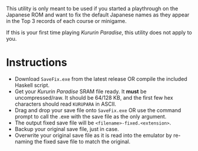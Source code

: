 This utility is only meant to be used if you started a playthrough on the Japanese ROM and want to fix the default Japanese names as they appear in the Top 3 records of each course or minigame.

If this is your first time playing _Kururin Paradise_, this utility does not apply to you.

# Instructions

* Download `SaveFix.exe` from the latest release OR compile the included Haskell script.
* Get your _Kururin Paradise_ SRAM file ready. It **must** be uncompressed/raw. It should be 64/128 KB, and the first few hex characters should read `KURUPARA` in ASCII.
* Drag and drop your save file onto `SaveFix.exe` OR use the command prompt to call the .exe with the save file as the only argument.
* The output fixed save file will be `<filename>-fixed.<extension>`.
* Backup your original save file, just in case.
* Overwrite your original save file as it is read into the emulator by re-naming the fixed save file to match the original.
